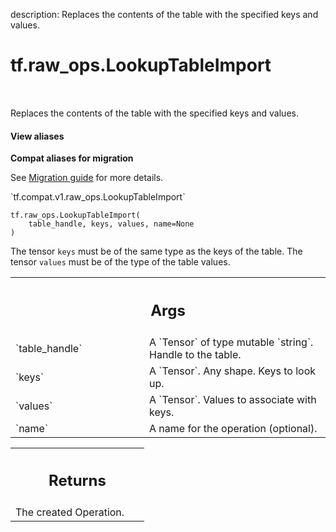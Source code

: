 description: Replaces the contents of the table with the specified keys and values.

<div itemscope itemtype="http://developers.google.com/ReferenceObject">
<meta itemprop="name" content="tf.raw_ops.LookupTableImport" />
<meta itemprop="path" content="Stable" />
</div>

# tf.raw_ops.LookupTableImport

<!-- Insert buttons and diff -->

<table class="tfo-notebook-buttons tfo-api nocontent" align="left">

</table>



Replaces the contents of the table with the specified keys and values.

<section class="expandable">
  <h4 class="showalways">View aliases</h4>
  <p>
<b>Compat aliases for migration</b>
<p>See
<a href="https://www.tensorflow.org/guide/migrate">Migration guide</a> for
more details.</p>
<p>`tf.compat.v1.raw_ops.LookupTableImport`</p>
</p>
</section>

<pre class="devsite-click-to-copy prettyprint lang-py tfo-signature-link">
<code>tf.raw_ops.LookupTableImport(
    table_handle, keys, values, name=None
)
</code></pre>



<!-- Placeholder for "Used in" -->

The tensor `keys` must be of the same type as the keys of the table.
The tensor `values` must be of the type of the table values.

<!-- Tabular view -->
 <table class="responsive fixed orange">
<colgroup><col width="214px"><col></colgroup>
<tr><th colspan="2"><h2 class="add-link">Args</h2></th></tr>

<tr>
<td>
`table_handle`
</td>
<td>
A `Tensor` of type mutable `string`. Handle to the table.
</td>
</tr><tr>
<td>
`keys`
</td>
<td>
A `Tensor`. Any shape.  Keys to look up.
</td>
</tr><tr>
<td>
`values`
</td>
<td>
A `Tensor`. Values to associate with keys.
</td>
</tr><tr>
<td>
`name`
</td>
<td>
A name for the operation (optional).
</td>
</tr>
</table>



<!-- Tabular view -->
 <table class="responsive fixed orange">
<colgroup><col width="214px"><col></colgroup>
<tr><th colspan="2"><h2 class="add-link">Returns</h2></th></tr>
<tr class="alt">
<td colspan="2">
The created Operation.
</td>
</tr>

</table>

